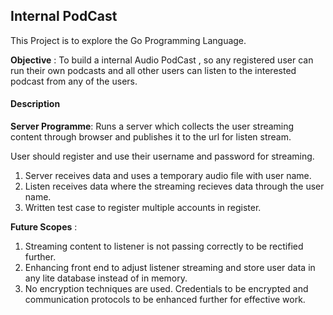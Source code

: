 ## Internal PodCast

This Project is to explore the Go Programming Language. 

**Objective** : To build a internal Audio PodCast , so any registered user can run their own podcasts and all other users can listen to the interested podcast from any of the users.

#### Description

**Server Programme**: Runs a server which collects the user streaming content through browser and publishes it to the url for listen stream.

User should register and use their username and password for streaming.
1. Server receives data and uses a temporary audio file with user name.
2. Listen receives data where the streaming recieves data through the user name. 
3. Written test case to register multiple accounts in register.

**Future Scopes** :

1. Streaming content to listener is not passing correctly to be rectified further.
2. Enhancing front end to adjust listener streaming and store user data in any lite database instead of in memory.
3. No encryption techniques are used. Credentials to be encrypted and communication protocols to be enhanced further for effective work.